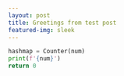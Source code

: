 ```yaml
---
layout: post
title: Greetings from test post
featured-img: sleek
---
```



```python
hashmap = Counter(num)
print(f'{num}')
return 0
```

